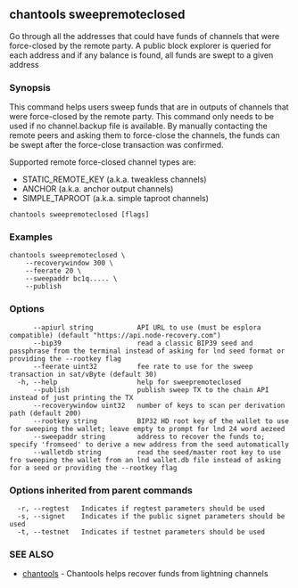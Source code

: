 ## chantools sweepremoteclosed

Go through all the addresses that could have funds of channels that were force-closed by the remote party. A public block explorer is queried for each address and if any balance is found, all funds are swept to a given address

### Synopsis

This command helps users sweep funds that are in 
outputs of channels that were force-closed by the remote party. This command
only needs to be used if no channel.backup file is available. By manually
contacting the remote peers and asking them to force-close the channels, the
funds can be swept after the force-close transaction was confirmed.

Supported remote force-closed channel types are:
 - STATIC_REMOTE_KEY (a.k.a. tweakless channels)
 - ANCHOR (a.k.a. anchor output channels)
 - SIMPLE_TAPROOT (a.k.a. simple taproot channels)


```
chantools sweepremoteclosed [flags]
```

### Examples

```
chantools sweepremoteclosed \
	--recoverywindow 300 \
	--feerate 20 \
	--sweepaddr bc1q..... \
  	--publish
```

### Options

```
      --apiurl string           API URL to use (must be esplora compatible) (default "https://api.node-recovery.com")
      --bip39                   read a classic BIP39 seed and passphrase from the terminal instead of asking for lnd seed format or providing the --rootkey flag
      --feerate uint32          fee rate to use for the sweep transaction in sat/vByte (default 30)
  -h, --help                    help for sweepremoteclosed
      --publish                 publish sweep TX to the chain API instead of just printing the TX
      --recoverywindow uint32   number of keys to scan per derivation path (default 200)
      --rootkey string          BIP32 HD root key of the wallet to use for sweeping the wallet; leave empty to prompt for lnd 24 word aezeed
      --sweepaddr string        address to recover the funds to; specify 'fromseed' to derive a new address from the seed automatically
      --walletdb string         read the seed/master root key to use fro sweeping the wallet from an lnd wallet.db file instead of asking for a seed or providing the --rootkey flag
```

### Options inherited from parent commands

```
  -r, --regtest   Indicates if regtest parameters should be used
  -s, --signet    Indicates if the public signet parameters should be used
  -t, --testnet   Indicates if testnet parameters should be used
```

### SEE ALSO

* [chantools](chantools.md)	 - Chantools helps recover funds from lightning channels

